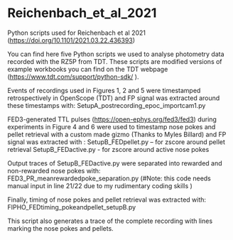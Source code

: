 # Reichenbach_et_al_2021
Python scripts used for Reichenbach et al 2021 (https://doi.org/10.1101/2021.03.22.436393)

You can find here five Python scripts we used to analyse photometry data recorded with the RZ5P from TDT. These scripts are modified versions of example workbooks you can find on the TDT webpage (https://www.tdt.com/support/python-sdk/ ).

Events of recordings used in Figures 1, 2 and 5 were timestamped retrospectively in OpenScope (TDT) and FP signal was extracted around these timestamps with: 
SetupA_postrecording_epoc_importcam1.py

FED3-generated TTL pulses (https://open-ephys.org/fed3/fed3) during experiments in Figure 4 and 6 were used to timestamp nose pokes and pellet retrieval with a custom made gizmo (Thanks to Myles Billard) and FP signal was extracted with : 
SetupB_FEDpellet.py – for zscore around pellet retrieval
SetupB_FEDactive.py - for zscore around active nose pokes

Output traces of SetupB_FEDactive.py were separated into rewarded and non-rewarded nose pokes with:
FED3_PR_meanrewardedpoke_separation.py
(#Note: this code needs manual input in line 21/22 due to my rudimentary coding skills )

Finally, timing of nose pokes and pellet retrieval was extracted with: 
FIPHO_FEDtiming_pokeandpellet_setupB.py

This script also generates a trace of the complete recording with lines marking the nose pokes and pellets.
